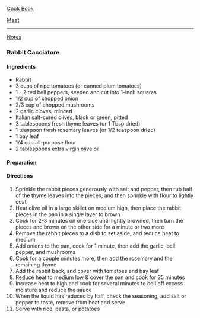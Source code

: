 [Cook Book](https://github.com/vmsmith/CookBook/blob/master/README.md)  

[Meat](https://github.com/vmsmith/CookBook/blob/master/meat.md)  

-----  

[Notes](https://github.com/vmsmith/CookBook/blob/master/notes.md)  

### Rabbit Cacciatore  

#### Ingredients  

* Rabbit  
* 3 cups of ripe tomatoes (or canned plum tomatoes)  
* 1 - 2 red bell peppers, seeded and cut into 1-inch squares  
* 1/2 cup of chopped onion   
* 2/3 cup of chopped mushrooms   
* 2 garlic cloves, minced   
* Italian salt-cured olives, black or green, pitted   
* 3 tablespoons fresh thyme leaves (or 1 Tbsp dried)   
* 1 teaspoon fresh rosemary leaves (or 1/2 teaspoon dried)   
* 1 bay leaf   
* 1/4 cup all-purpose flour   
* 2 tablespoons extra virgin olive oil   

#### Preparation  


#### Directions  

1. Sprinkle the rabbit pieces generously with salt and pepper, then rub half of the thyme leaves into the pieces, and then sprinkle with flour to lightly coat    
2. Heat olive oil in a large skillet on medium high, then place the rabbit pieces in the pan in a single layer to brown  
3. Cook for 2-3 minutes on one side until lightly browned, then turn the pieces and brown on the other side for a minute or two more   
4. Remove the rabbit pieces to a dish to set aside, and reduce heat to medium  
5. Add onions to the pan, cook for 1 minute, then add the garlic, bell pepper, and mushrooms  
6. Cook for a couple minutes more, then add the rosemary and the remaining thyme  
7. Add the rabbit back, and cover with tomatoes and bay leaf  
8. Reduce heat to medium low & cover the pan and cook for 35 minutes  
9. Increase heat to high and cook for several minutes to boil off excess moisture and reduce the sauce  
10. When the liquid has reduced by half, check the seasoning, add salt or pepper to taste, remove from heat and serve   
11. Serve with rice, pasta, or potatoes  

